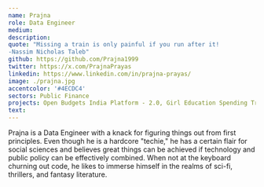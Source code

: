 ```yaml
---
name: Prajna
role: Data Engineer
medium:
description:
quote: "Missing a train is only painful if you run after it! 
-Nassim Nicholas Taleb"
github: https://github.com/Prajna1999
twitter: https://x.com/PrajnaPrayas
linkedin: https://www.linkedin.com/in/prajna-prayas/
image: ./prajna.jpg
accentcolor: '#4ECDC4'
sectors: Public Finance
projects: Open Budgets India Platform - 2.0, Girl Education Spending Tracker, Intelligent Data Solution for Disaster Risk Reduction
text:
---
```


Prajna is a Data Engineer with a knack for figuring things out from first principles. Even though he is a hardcore "techie," he has a certain flair for social sciences and believes great things can be achieved if technology and public policy can be effectively combined. When not at the keyboard churning out code, he likes to immerse himself in the realms of sci-fi, thrillers, and fantasy literature.
